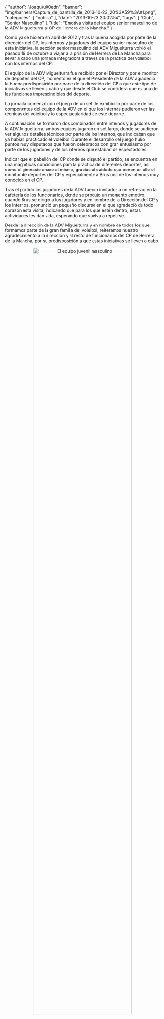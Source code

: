 {
  "author": "Joaqu\u00edn", 
  "banner": "img/banners/Captura_de_pantalla_de_2013-10-23_20%3A59%3A01.png", 
  "categories": [
    "noticia"
  ], 
  "date": "2013-10-23 20:02:54", 
  "tags": [
    "Club", 
    "Senior Masculino"
  ], 
  "title": "Emotiva visita del equipo senior masculino de la ADV Miguelturra al CP de Herrera de la Mancha."
}

Como ya se hiciera en abril de 2012 y tras la buena acogida por parte de la dirección del CP, los internos y jugadores del equipo senior masculino de esta iniciativa, la sección senior masculino del ADV Miguelturra volvió el pasado 19 de octubre a viajar a la prisión de Herrera de La Mancha para llevar a cabo una jornada integradora a través de la práctica del voleibol con los internos del CP.

El equipo de la ADV Miguelturra fue recibido por el Director y por el monitor de deportes del CP, momento en el que el Presidente de la ADV agradeció la buena predisposición por parte de la dirección del CP a que este tipo de iniciativas se lleven a cabo y que desde el Club se considera que es una de las funciones imprescindibles del deporte.

La jornada comenzó con el juego de un set de exhibición por parte de los componentes del equipo de la ADV en el que los internos pudieron ver las técnicas del voleibol y lo espectacularidad de este deporte.

A continuación se formaron dos combinados entre internos y jugadores de la ADV Miguelturra, ambos equipos jugaron un set largo, donde se pudieron ver algunos detalles técnicos por parte de los internos, que indicaban que ya habían practicado el voleibol. Durante el desarrollo del juego hubo  puntos muy disputados que fueron celebrados con gran entusiasmo por parte de los jugadores y de los internos que estaban de espectadores.

Indicar que el pabellón del CP donde se disputó el partido, se encuentra en una magnificas condiciones para la práctica de diferentes deportes, así como el gimnasio anexo al mismo, gracias al cuidado que ponen en ello el monitor de deportes del CP y especialmente a Brus uno de los internos muy conocido en el CP.

Tras el partido los jugadores de la ADV fueron invitados a un refresco en la cafetería de los funcionarios, donde se produjo un momento emotivo, cuando Brus se dirigió a los jugadores y en nombre de la Dirección del CP y los internos, pronunció un pequeño discurso en el que agradeció de todo corazón esta visita, indicando que para los que estén dentro, estas actividades les dan vida, esperando que vuelva a repetirse.

Desde la dirección de la ADV Miguelturra y en nombre de todos los que formamos parte de la gran familia del voleibol, reiteramos nuestro agradecimiento a la dirección y al resto de funcionarios del CP de Herrera de la Mancha,  por su predisposición a que estas iniciativas se lleven a cabo. 

<center>
<a target="_new" href="http://www.advmiguelturra.org/drupal/sites/default/files/Captura%20de%20pantalla%20de%202013-10-23%2020%3A59%3A01.png"> 
<img alt="El equipo juvenil masculino" width="80%" align="center" src="http://www.advmiguelturra.org/drupal/sites/default/files/Captura%20de%20pantalla%20de%202013-10-23%2020%3A59%3A01.png"/> </a>
</center>

